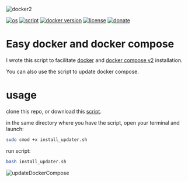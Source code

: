 ![docker2](https://user-images.githubusercontent.com/68069659/184501656-9079ee44-37bf-4ad2-af34-03f192fe94b1.gif)

[![os](https://img.shields.io/badge/os-linux-red)](https://www.linux.org/)
[![script](https://img.shields.io/badge/script-bash-orange)](https://www.gnu.org/software/bash/)
[![docker version](https://img.shields.io/badge/docker%20version-20.10-brightgreen)](https://www.docker.com/)
[![license](https://img.shields.io/badge/license-Apache--2.0-yellowgreen)](https://apache.org/licenses/LICENSE-2.0)
[![donate](https://img.shields.io/badge/donate-wango-blue)](https://www.wango.org/donate.aspx)


# Easy docker and docker compose

I wrote this script to facilitate [docker](https://www.docker.com/) and [docker compose v2](https://docs.docker.com/compose/cli-command/) installation.

You can also use the script to update docker compose.

# usage

clone this repo, or download this [script](https://github.com/william89731/easy-docker/blob/main/install_updater.sh).

in the same directory where you have the script, open your terminal and launch:
```bash
sudo cmod +x install_updater.sh
```
run script:

```bash
bash install_updater.sh
```
![updateDockerCompose](https://user-images.githubusercontent.com/68069659/185078696-52d06033-c3a6-4c0c-b98a-0c89c10d7055.gif)
